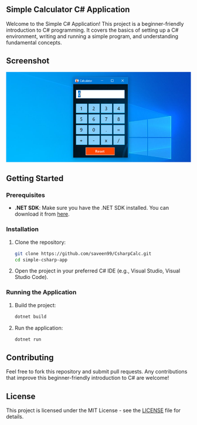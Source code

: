 ## Simple Calculator C# Application

Welcome to the Simple C# Application! This project is a beginner-friendly introduction to C# programming. It covers the basics of setting up a C# environment, writing and running a simple program, and understanding fundamental concepts.

## Screenshot

![Main Screenshot](.readme/1.png)


## Getting Started

### Prerequisites

- **.NET SDK**: Make sure you have the .NET SDK installed. You can download it from [here](https://dotnet.microsoft.com/download).

### Installation

1. Clone the repository:
    ```sh
    git clone https://github.com/saveen99/CsharpCalc.git
    cd simple-csharp-app
    ```

2. Open the project in your preferred C# IDE (e.g., Visual Studio, Visual Studio Code).

### Running the Application

1. Build the project:
    ```sh
    dotnet build
    ```

2. Run the application:
    ```sh
    dotnet run
    ```

## Contributing

Feel free to fork this repository and submit pull requests. Any contributions that improve this beginner-friendly introduction to C# are welcome!

## License

This project is licensed under the MIT License - see the [LICENSE](LICENSE) file for details.
